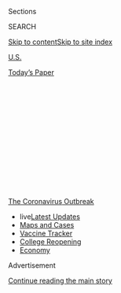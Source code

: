 <div id="app">

<div>

<div>

<div>

<div class="NYTAppHideMasthead css-1q2w90k e1suatyy0">

<div class="section css-ui9rw0 e1suatyy2">

<div class="css-eph4ug er09x8g0">

<div class="css-6n7j50">

</div>

<span class="css-1dv1kvn">Sections</span>

<div class="css-10488qs">

<span class="css-1dv1kvn">SEARCH</span>

</div>

[Skip to content](#site-content)[Skip to site
index](#site-index)

</div>

<div id="masthead-section-label" class="css-1wr3we4 eaxe0e00">

[U.S.](https://www.nytimes3xbfgragh.onion/section/us)

</div>

<div class="css-10698na e1huz5gh0">

</div>

</div>

<div id="masthead-bar-one" class="section hasLinks css-15hmgas e1csuq9d3">

<div class="css-uqyvli e1csuq9d0">

</div>

<div class="css-1uqjmks e1csuq9d1">

</div>

<div class="css-9e9ivx">

[](https://myaccount.nytimes3xbfgragh.onion/auth/login?response_type=cookie&client_id=vi)

</div>

<div class="css-1bvtpon e1csuq9d2">

[Today’s
Paper](https://www.nytimes3xbfgragh.onion/section/todayspaper)

</div>

</div>

</div>

</div>

<div data-aria-hidden="false">

<div id="site-content" data-role="main">

<div>

<div class="css-1aor85t" style="opacity:0.000000001;z-index:-1;visibility:hidden">

<div class="css-1hqnpie">

<div class="css-epjblv">

<span class="css-17xtcya">[U.S.](/section/us)</span><span class="css-x15j1o">|</span><span class="css-fwqvlz">Hecky
Powell, Barbecue Master and Civic Leader, Dies at
71</span>

</div>

<div class="css-k008qs">

<div class="css-1iwv8en">

<span class="css-18z7m18"></span>

<div>

</div>

</div>

<span class="css-1n6z4y">https://nyti.ms/2BqBtAv</span>

<div class="css-1705lsu">

<div class="css-4xjgmj">

<div class="css-4skfbu" data-role="toolbar" data-aria-label="Social Media Share buttons, Save button, and Comments Panel with current comment count" data-testid="share-tools">

  - 
  - 
  - 
  - 
    
    <div class="css-6n7j50">
    
    </div>

  - 

</div>

</div>

</div>

</div>

</div>

</div>

<div id="NYT_TOP_BANNER_REGION" class="css-13pd83m">

<div>

<div id="styln-prism-menu-1592847958612" class="section interactive-content interactive-size-medium css-1edisqu">

<div class="css-17ih8de interactive-body">

<div id="scroll-container" class="css-1gj85ro">

[<span class="styln-title-wrap"><span class="css-1pje3qr">The
Coronavirus</span><span class="css-1pje3qr">
Outbreak</span></span>](https://www.nytimes3xbfgragh.onion/news-event/coronavirus?action=click&pgtype=Article&state=default&region=TOP_BANNER&context=storylines_menu)

  - <span class="css-kqxiym" data-emphasize="true">live</span>[Latest
    Updates](https://www.nytimes3xbfgragh.onion/2020/08/04/world/coronavirus-covid-19.html?action=click&pgtype=Article&state=default&region=TOP_BANNER&context=storylines_menu)
  - [Maps and
    Cases](https://www.nytimes3xbfgragh.onion/interactive/2020/us/coronavirus-us-cases.html?action=click&pgtype=Article&state=default&region=TOP_BANNER&context=storylines_menu)
  - [Vaccine
    Tracker](https://www.nytimes3xbfgragh.onion/interactive/2020/science/coronavirus-vaccine-tracker.html?action=click&pgtype=Article&state=default&region=TOP_BANNER&context=storylines_menu)
  - [College
    Reopening](https://www.nytimes3xbfgragh.onion/2020/08/02/us/covid-college-reopening.html?action=click&pgtype=Article&state=default&region=TOP_BANNER&context=storylines_menu)
  - [Economy](https://www.nytimes3xbfgragh.onion/live/2020/08/03/business/stock-market-today-coronavirus?action=click&pgtype=Article&state=default&region=TOP_BANNER&context=storylines_menu)

</div>

</div>

</div>

</div>

</div>

<div id="top-wrapper" class="css-1sy8kpn">

<div id="top-slug" class="css-l9onyx">

Advertisement

</div>

[Continue reading the main
story](#after-top)

<div class="ad top-wrapper" style="text-align:center;height:100%;display:block;min-height:250px">

<div id="top" class="place-ad" data-position="top" data-size-key="top">

</div>

</div>

<div id="after-top">

</div>

</div>

<div>

<div id="sponsor-wrapper" class="css-1hyfx7x">

<div id="sponsor-slug" class="css-19vbshk">

Supported by

</div>

[Continue reading the main
story](#after-sponsor)

<div id="sponsor" class="ad sponsor-wrapper" style="text-align:center;height:100%;display:block">

</div>

<div id="after-sponsor">

</div>

</div>

<div class="css-186x18t">

Those We’ve Lost

</div>

<div class="css-1vkm6nb ehdk2mb0">

# Hecky Powell, Barbecue Master and Civic Leader, Dies at 71

</div>

From his restaurant in Evanston, Ill., he fed hungry students and the
Chicago Bulls, and counseled high schoolers, mayors, a governor and a
young Barack Obama.

<div class="css-79elbk" data-testid="photoviewer-wrapper">

<div class="css-z3e15g" data-testid="photoviewer-wrapper-hidden">

</div>

<div class="css-1a48zt4 ehw59r15" data-testid="photoviewer-children">

![<span class="css-16f3y1r e13ogyst0" data-aria-hidden="true">Hecky
Powell in 2014 outside his popular barbecue restaurant in Evanston, Ill.
“Hecky was genuine, straightforward and practical,” said Gov. J.B.
Pritzker of
Illinois.</span><span class="css-cnj6d5 e1z0qqy90" itemprop="copyrightHolder"><span class="css-1ly73wi e1tej78p0">Credit...</span><span><span>Genie
Lemieux/Evanston Photographic
Studios</span></span></span>](https://static01.graylady3jvrrxbe.onion/images/2020/06/05/obituaries/03Powell1-print/merlin_173080215_cdddc4e6-7744-4aca-993c-50d4f3e9c81a-articleLarge.jpg?quality=75&auto=webp&disable=upscale)

</div>

</div>

<div class="css-18e8msd">

<div class="css-vp77d3 epjyd6m0">

<div class="css-hus3qt ey68jwv0" data-aria-hidden="true">

[![Penelope
Green](https://static01.graylady3jvrrxbe.onion/images/2018/07/18/multimedia/author-penelope-green/author-penelope-green-thumbLarge-v3.png
"Penelope Green")](https://www.nytimes3xbfgragh.onion/by/penelope-green)

</div>

<div class="css-1baulvz">

By [<span class="css-1baulvz last-byline" itemprop="name">Penelope
Green</span>](https://www.nytimes3xbfgragh.onion/by/penelope-green)

</div>

</div>

  - 
    
    <div class="css-ld3wwf e16638kd2">
    
    Published June 4, 2020Updated June 9,
    2020
    
    </div>

  - 
    
    <div class="css-4xjgmj">
    
    <div class="css-pvvomx" data-role="toolbar" data-aria-label="Social Media Share buttons, Save button, and Comments Panel with current comment count" data-testid="share-tools">
    
      - 
      - 
      - 
      - 
        
        <div class="css-6n7j50">
        
        </div>
    
      - 
    
    </div>
    
    </div>

</div>

</div>

<div class="section meteredContent css-1r7ky0e" name="articleBody" itemprop="articleBody">

<div class="css-1fanzo5 StoryBodyCompanionColumn">

<div class="css-53u6y8">

*This obituary is part of a series about people who have died in the
coronavirus pandemic. Read about others*
[*here*](https://www.nytimes3xbfgragh.onion/series/people-who-have-died-of-the-coronavirus)*.*

Hecky Powell had a deal with one of his longtime employees, a woman who
had struggled with a drug habit. Every time she attended a rehab
meeting, he paid her $15. If she worked a full week, she got a bonus.
But if she flaked, she lost the entire week’s wages.

Mr. Powell, whose South Side Chicago-style barbecue restaurant was an
institution in Evanston, Ill., liked to say that he didn’t want to give
people handouts — he wanted to give them skills. From his office,
chockablock with awards, newspaper clippings, banners and plaques in his
name, he mentored the young and the disadvantaged as well as the
powerful. He died on May 22 at 71 in a hospital in Glenview, Ill. His
wife, Cheryl Judice, said the cause was complications of Covid-19.

Mr. Powell fed Northwestern University students who didn’t have the
money to travel home for Thanksgiving. He paid struggling high school
students $20 for every A they earned. He offered scholarships and grants
to countless others.

</div>

</div>

<div class="css-1fanzo5 StoryBodyCompanionColumn">

<div class="css-53u6y8">

He also fed the Chicago Bulls, catering the team’s private plane on
occasion at the request of their All-Star forward Scottie Pippen, and he
once advised a young Barack Obama when Mr. Obama was running for the
Illinois Senate.

“I have just met the first African-American vice president,” he told his
wife.

“He was the unofficial mayor of Evanston,” said Stephen H. Hagerty, the
city’s actual mayor. He recalled how Mr. Powell had driven him through
the Fifth Ward, the heart of Evanston’s black community, to give him a
history lesson when Mr. Hagerty was running for office.

And Mr. Powell had long been a sounding board for his friend J.B.
Pritzker, even before Mr. Pritzker, a Democrat, became governor of
Illinois last year. Mr. Powell would always speak his mind, the governor
said in a phone interview.

“I don’t want to say he was blunt; that sounds too abrupt,” Mr. Pritzker
said. “Hecky was genuine, straightforward and practical. He wasn’t an
ideologue. He was a problem solver. He might be conservative on one
issue and liberal on another.”

His candor could strike some people the wrong way. In 2003, when Mr.
Powell was a member of the local school board, he questioned a survey
that categorized biracial students as either black or white. “In
America, we’re all mutts,” he said. “I’m a mutt.”

</div>

</div>

<div class="css-1fanzo5 StoryBodyCompanionColumn">

<div class="css-53u6y8">

[There was
blowback](https://dailynorthwestern.com/2003/05/26/archive-manual/i-am-a-mutt/).
The word “mutt” was a racist slur, many complained.

Afterward, Mr. Powell, whose mother is Creole, mischievously added a
Mutt Special to Hecky’s menu (a combo platter of fried chicken, rib tips
and hot links). Mr. Powell said the name was an acronym for “Me Uttering
the Truth.”

In 2008, when President-elect Obama declared himself a mutt, too, in
response to a question about what kind of shelter dog he might adopt for
his daughters, Mr. Powell felt vindicated. [“Obama ‘Mutt’ Remark Gets
Evanston Man Out of the Dog
House,”](https://www.nbcchicago.com/news/local/obama-mutt-remark-gets-evanston-man-out-of-the-dog-house/1845081/)
a Chicago television station declared.

“Hecky would tell you that the only color that matters in this country
is green,” Ms. Judice said.

</div>

</div>

<div class="css-79elbk" data-testid="photoviewer-wrapper">

<div class="css-z3e15g" data-testid="photoviewer-wrapper-hidden">

</div>

<div class="css-1a48zt4 ehw59r15" data-testid="photoviewer-children">

![<span class="css-16f3y1r e13ogyst0" data-aria-hidden="true">Hecky
Powell in 2013. His restaurant’s motto was “It’s the Sauce” — and he
bottled
it. </span><span class="css-cnj6d5 e1z0qqy90" itemprop="copyrightHolder"><span class="css-1ly73wi e1tej78p0">Credit...</span><span>Genie
Lemieux/Evanston Photographic
Studios</span></span>](https://static01.graylady3jvrrxbe.onion/images/2020/06/03/obituaries/03Powell2/merlin_173080248_7b6cd5b2-9cc4-4cc2-a0fa-24bed89f9d1d-articleLarge.jpg?quality=75&auto=webp&disable=upscale)

</div>

</div>

<div class="css-1fanzo5 StoryBodyCompanionColumn">

<div class="css-53u6y8">

Harry William Powell was born on Nov. 6, 1948, at Cook County Hospital
in Chicago (now the John H. Stroger Jr. Hospital of Cook County). His
mother, Verna (Jenkins) Powell, a New Orleans native, had been forced to
give birth there because there was no room at the [Community Hospital of
Evanston](https://dailynorthwestern.com/2000/04/13/archive-manual/exhibit-explores-citys-history-of-segregation/),
the only one in town then that accepted black patients. His father,
Forrest Powell, was a buildings custodian who did maintenance work for
wealthy white families on the side.

One of nine siblings, Hecky — he inherited the nickname from an uncle —
was a teenage father with a wild streak that landed him in state
detention for eight months on a vandalism charge. He earned a college
degree at the [University Without
Walls](https://www.neiu.edu/academics/nontraditional-degree-programs/university-without-walls),
a nontraditional degree program at Northeastern Illinois University,
while working as a community organizer and social services director in
Evanston.

In 1983, Mr. Powell and Ms. Judice, a sociologist, had been dating for
several years and working side by side on community initiatives when the
restaurant next to Mr. Powell’s office came on the market. The couple
bought it. They knew nothing about food, Ms. Judice said, but Mr.
Powell’s mother certainly did.

Verna Powell had lost her job at a restaurant, and her husband was out
of work, too. The idea was that the elder Powells would run the place.
They named it [Hecky’s](https://www.heckys.com). It offered a full
barbecue menu (including sauce-drenched ribs and rib tips on a bed of
fries and two slices of Wonder Bread), for takeout, delivery and
catering only.

</div>

</div>

<div class="css-1fanzo5 StoryBodyCompanionColumn">

<div class="css-53u6y8">

Hecky’s soon had a motto, “It’s the Sauce,” and a following. William
Perry, a Chicago Bears lineman aptly known as the Refrigerator, was an
early customer.

In 1996, Mr. Powell and Evanston’s mayor at the time, Lorraine Morton,
made a bet with the mayor of Pasadena that Northwestern’s Wildcats would
beat the University of Southern California in the Rose Bowl. When their
home team lost, Mr. Powell made ribs and chicken for Pasadena’s entire
City Council.

Kevin Pang, [a food writer in
Chicago,](https://www.saveur.com/chicago-barbecue/) said that by virtue
of having a restaurant in the suburb of Evanston near the Northwestern
campus, Mr. Powell had introduced a wider world to South Side-style
barbecue, prepared in an aquarium smoker and slathered in sauce.
(Hecky’s ultimately bottled its sauce and sold it nationwide.)

“Hecky took a finicky, hard-to-replicate style of barbecue, studied by
few and mastered by even fewer, and absolutely nailed it,” Mr. Pang
said. “He smoked rib tips and hot links as good as any one in the
Midwest.”

Mr. Powell, a former director of Neighbors at Work, a community
organization, created the [Forrest E. Powell
Foundation,](http://forrestepowell.com/) named for his father, in 1994,
a work-skills program for those without a college degree. He had been
president of the local branch of the N.A.A.C.P. In 2014, the corner
where his restaurant sits was named “Hecky Powell Way.”

In addition to his wife and mother, Mr. Powell is survived by his
children, Sharmin, Terry, Dawn, Joy, Hecky Jr., Jason and Gigi, as well
as seven siblings.

Last week, [a parade of cars in his
honor](https://www.youtube.com/watch?v=8MYiswrtAdk) drove slowly through
Evanston, saluting Ms. Judice with their horns as she sat in front of
their brick home, an American flag whipping in the breeze behind her.

</div>

</div>

<div class="css-1fanzo5 StoryBodyCompanionColumn">

<div class="css-53u6y8">

Hecky’s has stayed open during the pandemic, busier than ever, though it
has promoted social distancing and other protective measures. In early
May, before succumbing to the coronavirus, Mr. Powell posed for a
community service poster. It read, “No Mask No
Sauce.”

</div>

</div>

</div>

<div>

</div>

<div>

</div>

<div id="NYT_BELOW_MAIN_CONTENT_REGION">

<div>

<div id="covid-obits-article-embed" class="section css-l08pwh interactive-content interactive-size-medium">

<div class="css-17ih8de interactive-body">

<div class="g-obits-embed" data-preview-slug="2020-04-03-covid-obits">

[](https://www.nytimes3xbfgragh.onion/interactive/2020/obituaries/people-died-coronavirus-obituaries.html?action=click&pgtype=Article&state=default&region=BELOW_MAIN_CONTENT&context=covid_obits_promo)

<div class="g-hed-summ">

# Those We’ve Lost

The coronavirus pandemic has taken an incalculable death toll. This
series is designed to put names and faces to the numbers.

<span>Read
more</span>

</div>

<div class="g-obits-embed-wrap">

<div id="bernaldina-josé-pedro" class="g-obit">

<div class="g-flex-wrapper-image">

<div class="g-image g-asset-inner">

![](https://static01.graylady3jvrrxbe.onion/images/2020/07/30/obituaries/30Pedro/30Pedro-square640.jpg)

</div>

</div>

<div class="g-flex-wrapper-text">

# Bernaldina José Pedro

<div class="g-meta">

<span>d. Boa Vista, Brazil</span>

</div>

<div class="g-summ">

Leader among the Indigenous
Macuxi

</div>

</div>

</div>

<div id="john-eric-swing" class="g-obit">

<div class="g-flex-wrapper-image">

<div class="g-image g-asset-inner">

![](https://static01.graylady3jvrrxbe.onion/images/2020/07/31/obituaries/31Swing/merlin_175167783_8913bc90-0d64-43f3-a655-1bb1bf1601c9-square640.jpg)

</div>

</div>

<div class="g-flex-wrapper-text">

# John Eric Swing

<div class="g-meta">

<span>d. Fountain Valley, Calif. </span>

</div>

<div class="g-summ">

Champion of
Filipino-Americans

</div>

</div>

</div>

<div id="victor-victor-" class="g-obit">

<div class="g-flex-wrapper-image">

<div class="g-image g-asset-inner">

![](https://static01.graylady3jvrrxbe.onion/images/2020/07/27/obituaries/27Victor/merlin_175001436_38b11f8e-227a-4e2c-9821-7618af9b2524-square640.jpg)

</div>

</div>

<div class="g-flex-wrapper-text">

# Victor Victor

<div class="g-meta">

<span>d. Santo Domingo, Dominican Republic</span>

</div>

<div class="g-summ">

Beloved musician of the Dominican
Republic

</div>

</div>

</div>

<div id="dr-eddie-negrón" class="g-obit">

<div class="g-flex-wrapper-image">

<div class="g-image g-asset-inner">

![](https://static01.graylady3jvrrxbe.onion/images/2020/07/31/obituaries/31Negron/merlin_175160169_516322ae-fd23-4969-b6b2-193ced371105-square640.jpg)

</div>

</div>

<div class="g-flex-wrapper-text">

# Dr. Eddie Negrón

<div class="g-meta">

<span>d. Fort Walton Beach, Fla.</span>

</div>

<div class="g-summ">

Internist on Florida’s Emerald
Coast

</div>

</div>

</div>

<div id="dobby-dobson" class="g-obit">

<div class="g-flex-wrapper-image">

<div class="g-image g-asset-inner">

![](https://static01.graylady3jvrrxbe.onion/images/2020/07/30/obituaries/30Dobson/merlin_175115928_f6b9271c-8f05-4fe1-a38a-5ca4a58f8935-square640.jpg)

</div>

</div>

<div class="g-flex-wrapper-text">

# Dobby Dobson

<div class="g-meta">

<span>d. Coral Springs, Fla.</span>

</div>

<div class="g-summ">

Jamaican singer and
songwriter

</div>

</div>

</div>

<div id="waldemar-gonzalez" class="g-obit">

<div class="g-flex-wrapper-image">

<div class="g-image g-asset-inner">

![](https://static01.graylady3jvrrxbe.onion/images/2020/08/01/obituaries/28Gonzalez/merlin_175002771_beb57888-3951-409a-ae13-03a94b2e962e-square640.jpg)

</div>

</div>

<div class="g-flex-wrapper-text">

# Waldemar Gonzalez

<div class="g-meta">

<span>d. White Plains, N.Y.</span>

</div>

<div class="g-summ">

Teacher and social worker

</div>

</div>

</div>

</div>

</div>

</div>

</div>

</div>

</div>

<div>

</div>

<div>

<div id="bottom-wrapper" class="css-1ede5it">

<div id="bottom-slug" class="css-l9onyx">

Advertisement

</div>

[Continue reading the main
story](#after-bottom)

<div id="bottom" class="ad bottom-wrapper" style="text-align:center;height:100%;display:block;min-height:90px">

</div>

<div id="after-bottom">

</div>

</div>

</div>

</div>

</div>

## Site Index

<div>

</div>

## Site Information Navigation

  - [© <span>2020</span> <span>The New York Times
    Company</span>](https://help.nytimes3xbfgragh.onion/hc/en-us/articles/115014792127-Copyright-notice)

<!-- end list -->

  - [NYTCo](https://www.nytco.com/)
  - [Contact
    Us](https://help.nytimes3xbfgragh.onion/hc/en-us/articles/115015385887-Contact-Us)
  - [Work with us](https://www.nytco.com/careers/)
  - [Advertise](https://nytmediakit.com/)
  - [T Brand Studio](http://www.tbrandstudio.com/)
  - [Your Ad
    Choices](https://www.nytimes3xbfgragh.onion/privacy/cookie-policy#how-do-i-manage-trackers)
  - [Privacy](https://www.nytimes3xbfgragh.onion/privacy)
  - [Terms of
    Service](https://help.nytimes3xbfgragh.onion/hc/en-us/articles/115014893428-Terms-of-service)
  - [Terms of
    Sale](https://help.nytimes3xbfgragh.onion/hc/en-us/articles/115014893968-Terms-of-sale)
  - [Site
    Map](https://spiderbites.nytimes3xbfgragh.onion)
  - [Help](https://help.nytimes3xbfgragh.onion/hc/en-us)
  - [Subscriptions](https://www.nytimes3xbfgragh.onion/subscription?campaignId=37WXW)

</div>

</div>

</div>

</div>
